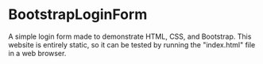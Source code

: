 # BootstrapLoginForm

A simple login form made to demonstrate HTML, CSS, and Bootstrap. This website is entirely static, so it can be tested by running the "index.html" file in a web browser.
